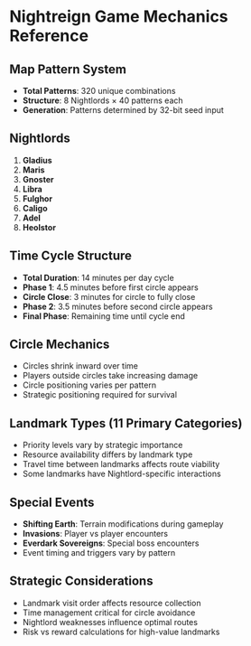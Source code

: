 # Nightreign Game Mechanics Reference

## Map Pattern System
- **Total Patterns**: 320 unique combinations
- **Structure**: 8 Nightlords × 40 patterns each
- **Generation**: Patterns determined by 32-bit seed input

## Nightlords
1. **Gladius**
2. **Maris** 
3. **Gnoster**
4. **Libra**
5. **Fulghor**
6. **Caligo**
7. **Adel**
8. **Heolstor**

## Time Cycle Structure
- **Total Duration**: 14 minutes per day cycle
- **Phase 1**: 4.5 minutes before first circle appears
- **Circle Close**: 3 minutes for circle to fully close
- **Phase 2**: 3.5 minutes before second circle appears
- **Final Phase**: Remaining time until cycle end

## Circle Mechanics
- Circles shrink inward over time
- Players outside circles take increasing damage
- Circle positioning varies per pattern
- Strategic positioning required for survival

## Landmark Types (11 Primary Categories)
- Priority levels vary by strategic importance
- Resource availability differs by landmark type
- Travel time between landmarks affects route viability
- Some landmarks have Nightlord-specific interactions

## Special Events
- **Shifting Earth**: Terrain modifications during gameplay
- **Invasions**: Player vs player encounters
- **Everdark Sovereigns**: Special boss encounters
- Event timing and triggers vary by pattern

## Strategic Considerations
- Landmark visit order affects resource collection
- Time management critical for circle avoidance
- Nightlord weaknesses influence optimal routes
- Risk vs reward calculations for high-value landmarks